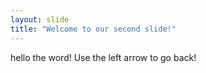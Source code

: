 ```yaml
---
layout: slide
title: "Welcome to our second slide!"
---
```

hello the word!
Use the left arrow to go back!
